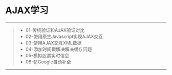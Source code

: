# AJAX学习

------

> * 01-传统验证和AJAX验证对比
> * 02-使用原生Javascript实现AJAX交互
> * 03-使用AJAX交互XML数据
> * 04-添加时间戳解决解决缓存问题
> * 05-模拟股票实时信息
> * 06-仿Google自动补全

------

<br><br><br>

